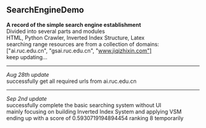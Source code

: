 ## SearchEngineDemo
__A record of the simple search engine establishment__ <br>
Divided into several parts and modules <br>
HTML, Python Crawler, Inverted Index Structure, Latex <br>
searching range resources are from a collection of domains: ["ai.ruc.edu.cn", "gsai.ruc.edu.cn", "www.jiqizhixin.com"] <br>
keep updating...<br>
<hr>

_Aug 28th update_ <br>
successfully get all required urls from ai.ruc.edu.cn
<hr>

_Sep 2nd update_ <br>
successfully complete the basic searching system without UI<br>
mainly focusing on building Inverted Index System and applying VSM<br>
ending up with a score of 0.5930719194894454 ranking 8 temporarily

